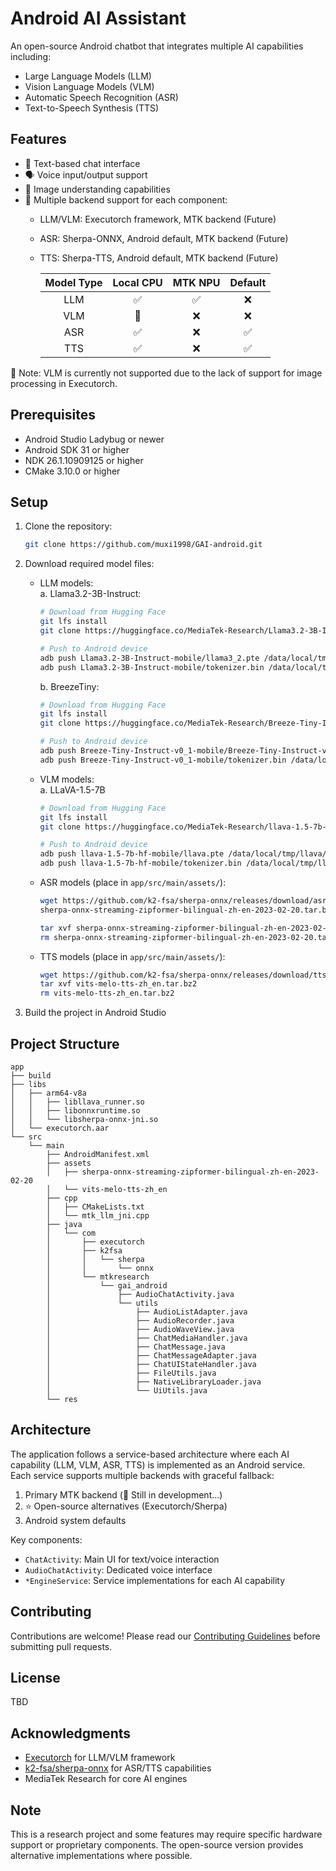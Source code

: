 # Android AI Assistant

An open-source Android chatbot that integrates multiple AI capabilities including:
- Large Language Models (LLM)
- Vision Language Models (VLM) 
- Automatic Speech Recognition (ASR)
- Text-to-Speech Synthesis (TTS)

## Features

- 💬 Text-based chat interface
- 🗣️ Voice input/output support
- 📸 Image understanding capabilities
- 🔄 Multiple backend support for each component:
  - LLM/VLM: Executorch framework, MTK backend (Future)
  - ASR: Sherpa-ONNX, Android default, MTK backend (Future)
  - TTS: Sherpa-TTS, Android default, MTK backend (Future)

    | Model Type | Local CPU | MTK NPU | Default |
    |:---------:|:---------:|:-------:|:--------:|
    | LLM       |     ✅     |    ✅    |    ❌    |
    | VLM       |     🚧     |    ❌    |    ❌    |
    | ASR       |     ✅     |    ❌    |    ✅    |
    | TTS       |     ✅     |    ❌    |    ✅    |
🚨 Note: VLM is currently not supported due to the lack of support for image processing in Executorch.

## Prerequisites

- Android Studio Ladybug or newer
- Android SDK 31 or higher
- NDK 26.1.10909125 or higher
- CMake 3.10.0 or higher

## Setup

1. Clone the repository:
    ```bash
    git clone https://github.com/muxi1998/GAI-android.git
    ```

2. Download required model files:
    - LLM models: \
        a. Llama3.2-3B-Instruct:
        ```bash
        # Download from Hugging Face
        git lfs install
        git clone https://huggingface.co/MediaTek-Research/Llama3.2-3B-Instruct-mobile
        
        # Push to Android device
        adb push Llama3.2-3B-Instruct-mobile/llama3_2.pte /data/local/tmp/llama/
        adb push Llama3.2-3B-Instruct-mobile/tokenizer.bin /data/local/tmp/llama/
        ```
        
        b. BreezeTiny:
        ```bash
        # Download from Hugging Face
        git lfs install
        git clone https://huggingface.co/MediaTek-Research/Breeze-Tiny-Instruct-v0_1-mobile
        
        # Push to Android device
        adb push Breeze-Tiny-Instruct-v0_1-mobile/Breeze-Tiny-Instruct-v0_1.pte /data/local/tmp/llama/
        adb push Breeze-Tiny-Instruct-v0_1-mobile/tokenizer.bin /data/local/tmp/llama/
        ```

    - VLM models:\
        a. LLaVA-1.5-7B
        ```bash
        # Download from Hugging Face
        git lfs install
        git clone https://huggingface.co/MediaTek-Research/llava-1.5-7b-hf-mobile
        
        # Push to Android device
        adb push llava-1.5-7b-hf-mobile/llava.pte /data/local/tmp/llava/
        adb push llava-1.5-7b-hf-mobile/tokenizer.bin /data/local/tmp/llava/
        ```
    - ASR models (place in `app/src/main/assets/`):
        ```bash
        wget https://github.com/k2-fsa/sherpa-onnx/releases/download/asr-models/
        sherpa-onnx-streaming-zipformer-bilingual-zh-en-2023-02-20.tar.bz2
        
        tar xvf sherpa-onnx-streaming-zipformer-bilingual-zh-en-2023-02-20.tar.bz2
        rm sherpa-onnx-streaming-zipformer-bilingual-zh-en-2023-02-20.tar.bz2
        ```
    - TTS models (place in `app/src/main/assets/`):
        ```bash
        wget https://github.com/k2-fsa/sherpa-onnx/releases/download/tts-models/vits-melo-tts-zh_en.tar.bz2
        tar xvf vits-melo-tts-zh_en.tar.bz2
        rm vits-melo-tts-zh_en.tar.bz2
        ```

3. Build the project in Android Studio

## Project Structure

```
app
├── build
├── libs
│   ├── arm64-v8a
│   │   ├── libllava_runner.so
│   │   ├── libonnxruntime.so
│   │   └── libsherpa-onnx-jni.so
│   └── executorch.aar
└── src
    └── main
        ├── AndroidManifest.xml
        ├── assets
        │   ├── sherpa-onnx-streaming-zipformer-bilingual-zh-en-2023-02-20
        │   └── vits-melo-tts-zh_en
        ├── cpp
        │   ├── CMakeLists.txt
        │   └── mtk_llm_jni.cpp
        ├── java
        │   └── com
        │       ├── executorch
        │       ├── k2fsa
        │       │   └── sherpa
        │       │       └── onnx
        │       └── mtkresearch
        │           └── gai_android
        │               ├── AudioChatActivity.java
        │               └── utils
        │                   ├── AudioListAdapter.java
        │                   ├── AudioRecorder.java
        │                   ├── AudioWaveView.java
        │                   ├── ChatMediaHandler.java
        │                   ├── ChatMessage.java
        │                   ├── ChatMessageAdapter.java
        │                   ├── ChatUIStateHandler.java
        │                   ├── FileUtils.java
        │                   ├── NativeLibraryLoader.java
        │                   └── UiUtils.java
        └── res
```

## Architecture

The application follows a service-based architecture where each AI capability (LLM, VLM, ASR, TTS) is implemented as an Android service. Each service supports multiple backends with graceful fallback:

1. Primary MTK backend (🚧 Still in development...)
2. ⭐️ Open-source alternatives (Executorch/Sherpa)
3. Android system defaults

Key components:
- `ChatActivity`: Main UI for text/voice interaction
- `AudioChatActivity`: Dedicated voice interface
- `*EngineService`: Service implementations for each AI capability

## Contributing

Contributions are welcome! Please read our [Contributing Guidelines](CONTRIBUTING.md) before submitting pull requests.

## License
TBD
<!-- This project is licensed under the Apache License 2.0 - see the [LICENSE](LICENSE) file for details. -->

## Acknowledgments

- [Executorch](https://github.com/pytorch/executorch) for LLM/VLM framework
- [k2-fsa/sherpa-onnx](https://github.com/k2-fsa/sherpa-onnx) for ASR/TTS capabilities
- MediaTek Research for core AI engines

## Note

This is a research project and some features may require specific hardware support or proprietary components. The open-source version provides alternative implementations where possible.